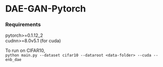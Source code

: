 # DAE-GAN-Pytorch

### Requirements
pytorch>=0.1.12_2   
cudnn>=8.0v5.1 (for cuda)  
   
To run on CIFAR10,   
`python main.py --dataset cifar10 --dataroot <data-folder> --cuda --enb_dae`